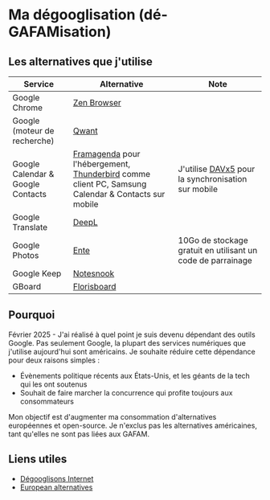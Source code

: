 # Ma dégooglisation (dé-GAFAMisation)

## Les alternatives que j'utilise

| **Service**                       | **Alternative**                                                                                                                                             | **Note**                                                                     |
| --------------------------------- | ----------------------------------------------------------------------------------------------------------------------------------------------------------- | ---------------------------------------------------------------------------- |
| Google Chrome                     | [Zen Browser](https://zen-browser.app)                                                                                                                      |                                                                              |
| Google (moteur de recherche)      | [Qwant](https://www.qwant.com)                                                                                                                              |                                                                              |
| Google Calendar & Google Contacts | [Framagenda](https://framagenda.org) pour l'hébergement, [Thunderbird](https://www.thunderbird.net) comme client PC, Samsung Calendar & Contacts sur mobile | J'utilise [DAVx5](https://www.davx5.com/) pour la synchronisation sur mobile |
| Google Translate                  | [DeepL](https://www.deepl.com)                                                                                                                              |                                                                              |
| Google Photos                     | [Ente](https://ente.io)                                                                                                                                     | 10Go de stockage gratuit en utilisant un code de parrainage                  |
| Google Keep                       | [Notesnook](https://notesnook.com/)                                                                                                                         |                                                                              |
| GBoard                            | [Florisboard](https://florisboard.org/)                                                                                                                     |                                                                              |

## Pourquoi

Février 2025 - J'ai réalisé à quel point je suis devenu dépendant des outils Google. Pas seulement Google, la plupart des services numériques que j'utilise aujourd'hui sont américains. Je souhaite réduire cette dépendance pour deux raisons simples :

- Évènements politique récents aux États-Unis, et les géants de la tech qui les ont soutenus
- Souhait de faire marcher la concurrence qui profite toujours aux consommateurs

Mon objectif est d'augmenter ma consommation d'alternatives européennes et open-source. Je n'exclus pas les alternatives américaines, tant qu'elles ne sont pas liées aux GAFAM.

## Liens utiles

- [Dégooglisons Internet](https://degooglisons-internet.org)
- [European alternatives](https://european-alternatives.eu/)
